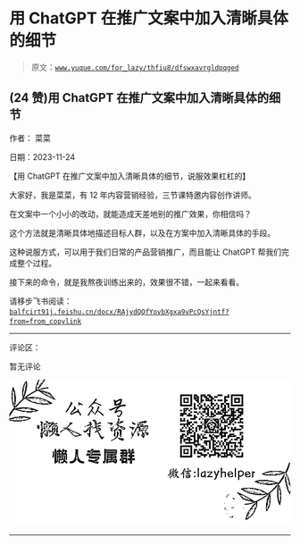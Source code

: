 # 用 ChatGPT 在推广文案中加入清晰具体的细节

> 原文：[`www.yuque.com/for_lazy/thfiu8/dfswxavrgldpqged`](https://www.yuque.com/for_lazy/thfiu8/dfswxavrgldpqged)

## (24 赞)用 ChatGPT 在推广文案中加入清晰具体的细节

作者： 菜菜

日期：2023-11-24

【用 ChatGPT 在推广文案中加入清晰具体的细节，说服效果杠杠的】

大家好，我是菜菜，有 12 年内容营销经验，三节课特邀内容创作讲师。

在文案中一个小小的改动，就能造成天差地别的推广效果，你相信吗？

这个方法就是清晰具体地描述目标人群，以及在方案中加入清晰具体的手段。

这种说服方式，可以用于我们日常的产品营销推广，而且能让 ChatGPT 帮我们完成整个过程。

接下来的命令，就是我熬夜训练出来的，效果很不错，一起来看看。

请移步飞书阅读：
[`balfcirt91j.feishu.cn/docx/RAjydQQfYovbXgxa9vPcQsYjntf?from=from_copylink`](https://balfcirt91j.feishu.cn/docx/RAjydQQfYovbXgxa9vPcQsYjntf?from=from_copylink)

* * *

评论区：

暂无评论

![](img/1c37d505930596d12a88ab23e11aa07a.png)

* * *